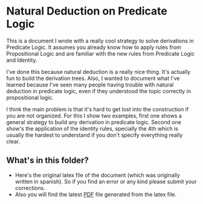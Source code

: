 # Natural Deduction on Predicate Logic

This is a document I wrote with a really cool strategy to solve derivations in Predicate Logic. It assumes you already know how to apply rules from Propositional Logic and are familiar with the new rules from Predicate Logic and Identity.

I've done this because natural deduction is a really nice thing. It's actually fun to build the derivation trees. Also, I wanted to document what I've learned because I've seen many people having trouble with natural deduction in predicate logic, even if they understood the topic correctly in propositional logic.

I think the main problem is that it's hard to get lost into the construction if you are not organized. For this I show two examples, first one shows a general strategy to build any derivation in predicate logic. Second one show's the application of the identity rules, specially the 4th which is usually the hardest to understand if you don't specify everything really clear.

## What's in this folder?

- Here's the original latex file of the document (which was originally written in spanish). So if you find an error or any kind please submit your corrections.
- Also you will find the latest [PDF](https://github.com/novalic/mathProblems/blob/master/natural_deduction/document.pdf) file generated from the latex file.
